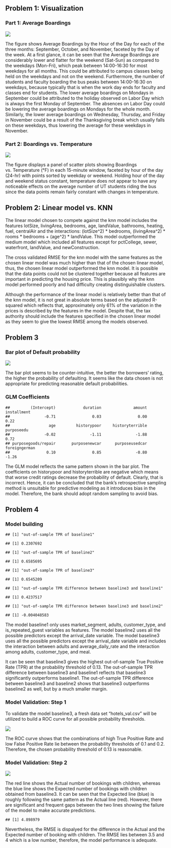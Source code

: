 Problem 1: Visualization
------------------------

### Part 1: Average Boardings

![](data_mining_ex2_files/figure-markdown_strict/unnamed-chunk-1-1.png)

The figure shows Average Boardings by the Hour of the Day for each of
the three months: September, October, and November, faceted by the Day
of the week. At a first glance, it can be seen that the Average
Boardings are considerably lower and flatter for the weekend (Sat-Sun)
as compared to the weekdays (Mon-Fri), which peak between 14:00-16:30
for most weekdays for all months. This could be attributed to campus
classes being held on the weekdays and not on the weekend. Furthermore,
the number of students and faculty boarding the bus peaks between
14:00-16:30 on weekdays, because typically that is when the work day
ends for faculty and classes end for students. The lower average
boardings on Mondays in September could be attributed to the holiday
observed on Labor Day which is always the first Monday of September. The
absences on Labor Day could be lowering the average boardings on Mondays
for the whole month. Similarly, the lower average boardings on
Wednesday, Thursday, and Friday in November could be a result of the
Thanksgiving break which usually falls on these weekdays, thus lowering
the average for these weekdays in November.

### Part 2: Boardings vs. Temperature

![](data_mining_ex2_files/figure-markdown_strict/unnamed-chunk-2-1.png)

The figure displays a panel of scatter plots showing Boardings
vs. Temperature (°F) in each 15-minute window, faceted by hour of the
day (24-hr) with points sorted by weekday or weekend. Holding hour of
the day and weekend status constant, temperature does not appear to have
any noticeable effects on the average number of UT students riding the
bus since the data points remain fairly constant with changes in
temperature.

Problem 2: Linear model vs. KNN
-------------------------------

The linear model chosen to compete against the knn model includes the
features lotSize, livingArea, bedrooms, age, landValue, bathrooms,
heating, fuel, centralAir and the interactions: (lotSize^2) \* bedrooms,
(livingArea^2) \* rooms \* bedrooms + (age^2) \* landValue. This model
outperformed the medium model which included all features except for
pctCollege, sewer, waterfront, landValue, and newConstruction.

The cross validated RMSE for the knn model with the same features as the
chosen linear model was much higher than that of the chosen linear
model, thus, the chosen linear model outperformed the knn model. It is
possible that the data points could not be clustered together because
all features are important in predicting the housing price. This is
plausibly why the knn model performed poorly and had difficulty creating
distinguishable clusters.

Although the performance of the linear model is relatively better than
that of the knn model, it is not great in absolute terms based on the
adjusted R-squared which reflects that, approximately only 61% of the
variation in the prices is described by the features in the model.
Despite that, the tax authority should include the features specified in
the chosen linear model as they seem to give the lowest RMSE among the
models observed.

Problem 3
---------

### Bar plot of Default probability

![](data_mining_ex2_files/figure-markdown_strict/unnamed-chunk-5-1.png)

The bar plot seems to be counter-intuitive, the better the borrowers’
rating, the higher the probability of defaulting. It seems like the data
chosen is not appropriate for predicting reasonable default
probabilities.

### GLM Coefficients

    ##         (Intercept)            duration              amount         installment 
    ##               -0.71                0.03                0.00                0.22 
    ##                 age         historypoor     historyterrible          purposeedu 
    ##               -0.02               -1.11               -1.88                0.72 
    ## purposegoods/repair       purposenewcar      purposeusedcar       foreigngerman 
    ##                0.10                0.85               -0.80               -1.26

The GLM model reflects the same pattern shown in the bar plot. The
coefficients on historypoor and historyterrible are negative which means
that worse credit ratings decrease the probability of default. Clearly,
that is incorrect. Hence, it can be concluded that the bank’s
retrospective sampling method is unsuitable for predictive modeling as
it introduces bias in the model. Therefore, the bank should adopt random
sampling to avoid bias.

Problem 4
---------

### Model building

    ## [1] "out-of-sample TPR of baseline1"

    ## [1] 0.2307692

    ## [1] "out-of-sample TPR of baseline2"

    ## [1] 0.6585695

    ## [1] "out-of-sample TPR of baseline3"

    ## [1] 0.6545209

    ## [1] "out-of-sample TPR difference between baseline3 and baseline1"

    ## [1] 0.4237517

    ## [1] "out-of-sample TPR difference between baseline3 and baseline2"

    ## [1] -0.004048583

The model baseline1 only uses market\_segment, adults, customer\_type,
and is\_repeated\_guest variables as features. The model baseline2 uses
all the possible predictors except the arrival\_date variable. The model
baseline3 uses all the possible predictors except the arrival\_date
variable and includes the interaction between adults and
average\_daily\_rate and the interaction among adults, customer\_type,
and meal.

It can be seen that baseline3 gives the highest out-of-sample True
Positive Rate (TPR) at the probability threshold of 0.13. The
out-of-sample TPR difference between baseline3 and baseline1 reflects
that baseline3 significantly outperforms baseline1. The out-of-sample
TPR difference between baseline3 and baseline2 shows that baseline3
outperforms baseline2 as well, but by a much smaller margin.

### Model Validation: Step 1

To validate the model baseline3, a fresh data set “hotels\_val.csv” will
be utilized to build a ROC curve for all possible probability
thresholds.

![](data_mining_ex2_files/figure-markdown_strict/unnamed-chunk-8-1.png)

The ROC curve shows that the combinations of high True Positive Rate and
low False Positive Rate lie between the probability thresholds of 0.1
and 0.2. Therefore, the chosen probability threshold of 0.13 is
reasonable.

### Model Validation: Step 2

![](data_mining_ex2_files/figure-markdown_strict/unnamed-chunk-9-1.png)

The red line shows the Actual number of bookings with children, whereas
the blue line shows the Expected number of bookings with children
obtained from baseline3. It can be seen that the Expected line (blue) is
roughly following the same pattern as the Actual line (red). However,
there are significant and frequent gaps between the two lines showing
the failure of the model to make accurate predictions.

    ## [1] 4.898979

Nevertheless, the RMSE is dispalyed for the difference in the Actual and
the Expected number of booking with children. The RMSE lies between 3.5
and 4 which is a low number, therefore, the model performance is
adequate.
